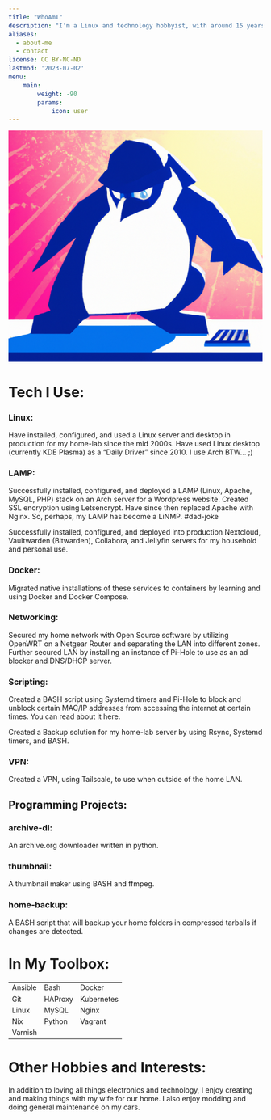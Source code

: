 ```yaml
---
title: "WhoAmI"
description: "I'm a Linux and technology hobbyist, with around 15 years of home-lab experience and about 5 years of professional experience, turning a passion into a profession. I'm passionate about open source software and community driven development. I'm always looking for the next new thing to learn and try."
aliases:
  - about-me
  - contact
license: CC BY-NC-ND
lastmod: '2023-07-02'
menu:
    main:
        weight: -90
        params:
            icon: user
---
```

![gary](hero-penguine.png)

# Tech I Use:

### Linux:
Have installed, configured, and used a Linux server and desktop in production for my home-lab since the mid 2000s. Have used Linux desktop (currently KDE Plasma) as a “Daily Driver” since 2010. I use Arch BTW... ;)

### LAMP:
Successfully installed, configured, and deployed a LAMP (Linux, Apache, MySQL, PHP) stack on an Arch server for a Wordpress website. Created SSL encryption using Letsencrypt. Have since then replaced Apache with Nginx. So, perhaps, my LAMP has become a LiNMP. #dad-joke

Successfully installed, configured, and deployed into production Nextcloud, Vaultwarden (Bitwarden), Collabora, and Jellyfin servers for my household and personal use.

### Docker:
Migrated native installations of these services to containers by learning and using Docker and Docker Compose.

### Networking:
Secured my home network with Open Source software by utilizing OpenWRT on a Netgear Router and separating the LAN into different zones. Further secured LAN by installing an instance of Pi-Hole to use as an ad blocker and DNS/DHCP server.

### Scripting:
Created a BASH script using Systemd timers and Pi-Hole to block and unblock certain MAC/IP addresses from accessing the internet at certain times. You can read about it here.

Created a Backup solution for my home-lab server by using Rsync, Systemd timers, and BASH.

### VPN:
Created a VPN, using Tailscale, to use when outside of the home LAN.

## Programming Projects:

### archive-dl:
An archive.org downloader written in python.

### thumbnail:
A thumbnail maker using BASH and ffmpeg.

### home-backup:
A BASH script that will backup your home folders in compressed tarballs if changes are detected.

# In My Toolbox:
|         |          |            |
|---------|----------|------------|
| Ansible | Bash     | Docker     |
| Git     | HAProxy  | Kubernetes |
| Linux   | MySQL    | Nginx      |
| Nix     | Python   | Vagrant    |
| Varnish |          |            |


# Other Hobbies and Interests:

In addition to loving all things electronics and technology, I enjoy creating and making things with my wife for our home. I also enjoy modding and doing general maintenance on my cars.
